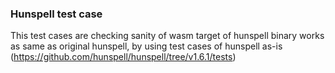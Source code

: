 ### Hunspell test case

This test cases are checking sanity of wasm target of hunspell binary works as same as original hunspell, by using test cases of hunspell as-is (https://github.com/hunspell/hunspell/tree/v1.6.1/tests)